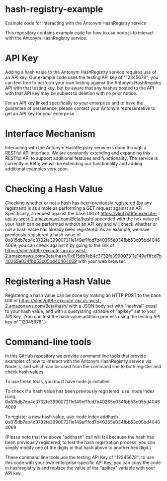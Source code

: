 # hash-registry-example
Example code for interacting with the Antonym HashRegistry service


This repository contains example code for how to use node.js to interact with the Antonym HashRegistry service.


# API Key

Adding a hash value to the Antonym HashRegistry service requires use of an API key.  Our example code uses the testing API key of "12345678"; you can feel free to perform your own testing against the Antonym HashRegistry API with that testing key, but be aware that any hashes posted to the API with that API key may be subject to deletion with no prior notice.  

For an API key linked specifically to your enterprise and to have the guarantee of persistence, please contact your Antonym representative to get an API key for your enterprise.


# Interface Mechanism

Interacting with the Antonym HashRegistry service is done through a RESTful API interface.  We are constantly extending and expanding this RESTful API to support additional features and functionality.  The service is currently in Beta; we will be extending our functionality and adding additional examples very soon.


# Checking a Hash Value

Checking whether or not a hash has been previously registered (by any registrant) is as simple as performing a GET request against an API.  Specifically, a request against the base URI of https://vlmf7pt9fe.execute-api.us-west-2.amazonaws.com/Beta/hash/ appended with the hex value of your hash can be performed without an API key and will check whether or not a hash value has already been registered.  As an example, we have previously registered a hash value of 0x815db7eb4c3732fe399007311e149ef1fcd7b40265e034fbb53c05bd40464069; you can check against it by going to the link of https://vlmf7pt9fe.execute-api.us-west-2.amazonaws.com/Beta/hash/0x815db7eb4c3732fe399007311e149ef1fcd7b40265e034fbb53c05bd40464069 with your web browser.


# Registering a Hash Value

Registering a hash value can be done by making an HTTP POST to the base URI of https://vlmf7pt9fe.execute-api.us-west-2.amazonaws.com/Beta/hash/ with a JSON body set with "hashval" equal to your hash value, and with a querystring variable of "apikey" set to your API Key.  (You can test the hash value addition process using the testing API key of "12345678".)


# Command-line tools

In this GitHub repository we provide command line tools that provide examples of how to interact with the Antonym HashRegistry service via Node.js, and which can be used from the command line to both register and check hash values. 

To use these tools, you must have node.js installed.

To check if a hash value has been previously registered, use:
	node index isreg 0x815db7eb4c3732fe399007311e149ef1fcd7b40265e034fbb53c05bd40464069

To register a new hash value, use:
	node index addhash 0x815db7eb4c3732fe399007311e149ef1fcd7b40265e034fbb53c05bd40464069

(Please note that the above "addhash" call will fail because the hash has been previously registered; to test the hash registration process, you can simply modify one of the digits in that hash above to another hex digit.)

These command line tools use the testing API Key of "12345678"; to use this code with your own enterprise-specific API Key, you can copy the code in hashregistry.js and replace the value of the "apikey" variable with your API key.




